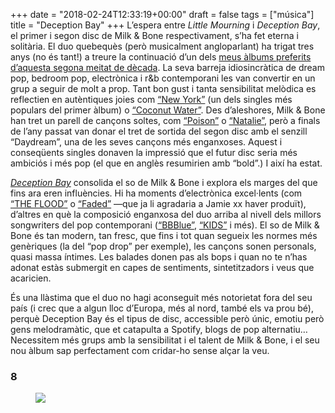 +++
date = "2018-02-24T12:33:19+00:00"
draft = false
tags = ["música"]
title = "Deception Bay"
+++
L’espera entre *Little Mourning* i *Deception Bay*, el primer i segon disc de Milk & Bone respectivament, s’ha fet eterna i solitària. El duo quebequès (però musicalment angloparlant) ha trigat tres anys (no és tant!) a treure la continuació d’un dels [meus àlbums preferits d’aquesta segona meitat de dècada](http://enricllonch.com/post/135632908054/els-20-%C3%A0lbums-del-2015). La seva barreja idiosincràtica de dream pop, bedroom pop, electrònica i r&b contemporani les van convertir en un grup a seguir de molt a prop. Tant bon gust i tanta sensibilitat melòdica es reflectien en autèntiques joies com [“New York”](https://www.youtube.com/watch?v=BPb3j7Dkn5o) (un dels singles més populars del primer àlbum) o [“Coconut Water”](https://www.youtube.com/watch?v=r4ygYkDYU0Q). Des d’aleshores, Milk & Bone han tret un parell de cançons soltes, com [“Poison”](https://www.youtube.com/watch?v=iPqo2h-8wY0) o [“Natalie”](https://www.youtube.com/watch?v=DzyocPQvfEU), però a finals de l’any passat van donar el tret de sortida del segon disc amb el senzill “Daydream”, una de les seves cançons més enganxoses. Aquest i conseqüents singles donaven la impressió que el futur disc seria més ambiciós i més pop (el que en anglès resumirien amb “bold”.) I així ha estat.

<!-- more -->

[*Deception Bay*](http://www.2lin.cc/DeceptionBay) consolida el so de Milk & Bone i explora els marges del que fins ara eren influències. Hi ha moments d’electrònica excel·lents (com [“THE FLOOD”](https://www.youtube.com/watch?v=claxdiYPv5Y) o [“Faded”](https://www.youtube.com/watch?v=zqywQ-J9PIU) —que ja li agradaria a Jamie xx haver produït), d’altres en què la composició enganxosa del duo arriba al nivell dels millors songwriters del pop contemporani ([“BBBlue”](https://www.youtube.com/watch?v=xun5vQhwLsM), [“KIDS”](https://www.youtube.com/watch?v=3hAle-OnliI) i més). El so de Milk & Bone és tan modern, tan fresc, que fins i tot quan segueix les normes més genèriques (la del “pop drop” per exemple), les cançons sonen personals, quasi massa íntimes. Les balades donen pas als bops i quan no te n’has adonat estàs submergit en capes de sentiments, sintetitzadors i veus que acaricien.

És una llàstima que el duo no hagi aconseguit més notorietat fora del seu país (i crec que a algun lloc d’Europa, més al nord, també els va prou bé), perquè Deception Bay és el tipus de disc, accessible però únic, emotiu però gens melodramàtic, que et catapulta a Spotify, blogs de pop alternatiu… Necessitem més grups amb la sensibilitat i el talent de Milk & Bone, i el seu nou àlbum sap perfectament com cridar-ho sense alçar la veu.

### 8

<figure class="tmblr-full" data-orig-height="407" data-orig-width="1200" data-orig-src="https://78.media.tumblr.com/016316ea2a525856bc38b4c15df7e020/tumblr_p4nmuveOu31u00ofno1_1280.jpg"><img id="splashFade" src="https://78.media.tumblr.com/c0bcaee7a25653dec86e87c2025df309/tumblr_inline_p7k0i5IU1X1rf46cf_540.jpg" data-orig-height="407" data-orig-width="1200" data-orig-src="https://78.media.tumblr.com/016316ea2a525856bc38b4c15df7e020/tumblr_p4nmuveOu31u00ofno1_1280.jpg"></figure>